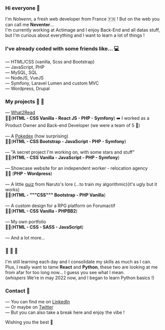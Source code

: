 ### Hi everyone 👋

I'm *Nolwenn*, a fresh web developer from France 🇫🇷 ! But on the web you can call me **Neventer**…<br>
I'm currently working at Actimage and I enjoy Back-End and all datas stuff, but I'm curious about everything and I want to learn a lot of things !

### I've already coded with some friends like… 💻

— HTML/CSS (vanilla, Scss and Bootstrap)<br>
— JavaScript, PHP<br>
— MySQL, SQL<br>
— NodeJS, VueJS<br>
— Symfony, Laravel Lumen and custom MVC<br>
— Wordpress, Drupal<br>

### My projects 🚧 🔨

— [What2Read](https://github.com/nolwenn-br/what2read-overview)<br>
🔨🔨(**HTML - CSS Vanilla - React JS - PHP - Symfony**) ➡️ I worked as a Product Owner and Back-end Developer (we were a team of 5 :muscle:)<br><br>
— A [Pokedex](https://github.com/nolwenn-br/pokedex-overview) (how surprising)<br>
🔨🔨(**HTML - CSS Bootstrap - JavaScript - PHP - Symfony**)<br><br>
— "A secret project I'm working on, with some stars and stuff" <br>
🔨🚧(**HTML - CSS Vanilla - JavaScript - PHP - Symfony**)<br><br>
— Showcase website for an independent worker - relocation agency <br>
🔨🚧 (**PHP - Wordpress**)<br><br>
— A little [quiz](https://github.com/nolwenn-br/naruto-quiz) from Naruto's lore (...to train my algorithmic)(it's ugly but it works) <br>
🔨🔨(**HTML - """CSS""" Bootstrap - PHP Vanilla**)<br><br>
— A custom design for a RPG platform on Forumactif <br>
🔨🚧(**HTML - CSS Vanilla - PHPBB2**)<br><br>
— My own portfolio <br>
🔨🚧(**HTML - CSS - SASS - JavaScript**)<br><br>
— And a lot more…<br>

### 🌱 🌱 🌱

I'm still learning each day and I consolidate my skills as much as I can.<br>
Plus, I really want to tame **React** and **Python**, these two are looking at me from afar for too long now… I guess you see what I mean.<br>
(*whispers* We're in may 2022 now, and I began to learn Python basics !)

### Contact 📨

— You can find me on [LinkedIn](https://www.linkedin.com/in/nolwenn-bourreau-26b144172)<br>
— Or maybe on [Twitter](https://twitter.com/NeventerCode)<br>
— But you can also take a break here and enjoy the vibe !<br>

Wishing you the best 🚀
